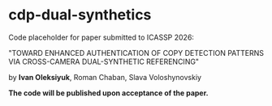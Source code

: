 # cdp-dual-synthetics
Code placeholder for paper submitted to ICASSP 2026:

"TOWARD ENHANCED AUTHENTICATION OF COPY DETECTION PATTERNS VIA CROSS-CAMERA DUAL-SYNTHETIC REFERENCING"

by **Ivan Oleksiyuk**, Roman Chaban, Slava Voloshynovskiy

**The code will be published upon acceptance of the paper.**

